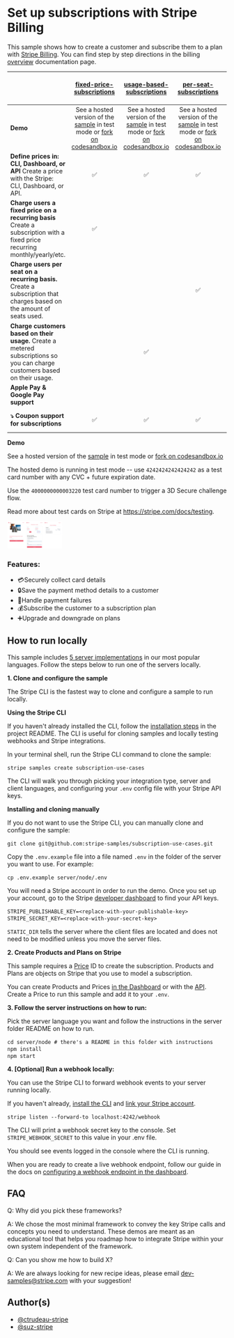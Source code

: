 # Set up subscriptions with Stripe Billing

This sample shows how to create a customer and subscribe them to a plan with
[Stripe Billing](https://stripe.com/billing). You can find step by step directions in the billing [overview](https://stripe.com/docs/billing) documentation page.

|                                                                                                                             |                                                                                   [fixed-price-subscriptions](./fixed-price-subscriptions)                                                                                    |                                                                 [usage-based-subscriptions](./usage-based-subscriptions)                                                                 |                                                                                     [per-seat-subscriptions](./per-seat-subscriptions)                                                                                     |                                   Checkout ([checkout-subscription-and-add-on](https://github.com/stripe-samples/checkout-subscription-and-add-on))                                   |
| :-------------------------------------------------------------------------------------------------------------------------- | :---------------------------------------------------------------------------------------------------------------------------------------------------------------------------------------------------------------------------: | :--------------------------------------------------------------------------------------------------------------------------------------------------------------------------------------: | :------------------------------------------------------------------------------------------------------------------------------------------------------------------------------------------------------------------------: | :-----------------------------------------------------------------------------------------------------------------------------------------------------------------------------------: |
| **Demo**                                                                                                                    | See a hosted version of the [sample](https://xt7b9.sse.codesandbox.io/) in test mode or [fork on codesandbox.io](https://codesandbox.io/s/github/stripe-samples/subscription-use-cases/tree/master/fixed-price-subscriptions) | See a hosted version of the [sample](https://l2sny.sse.codesandbox.io/) in test mode or [fork on codesandbox.io](https://codesandbox.io/s/stripe-sample-usage-based-subscriptions-l2sny) | See a hosted version of the [sample](https://fqizg.sse.codesandbox.io/) in test mode or [fork on codesandbox.io](https://codesandbox.io/s/github/stripe-samples/subscription-use-cases/tree/master/per-seat-subscriptions) | See a hosted version of the [sample](https://508st.sse.codesandbox.io/) in test mode or [fork on codesandbox.io](https://codesandbox.io/s/checkout-subscription-with-add-on-508st) |
| **Define prices in: CLI, Dashboard, or API** Create a price with the Stripe: CLI, Dashboard, or API.                        |                                                                                                              ✅                                                                                                               |                                                                                            ✅                                                                                            |                                                                                                             ✅                                                                                                             |                                                                                          ✅                                                                                           |
| **Charge users a fixed price on a recurring basis** Create a subscription with a fixed price recurring monthly/yearly/etc.  |                                                                                                              ✅                                                                                                               |                                                                                                                                                                                          |                                                                                                                                                                                                                            |                                                                                          ✅                                                                                           |
| **Charge users per seat on a recurring basis.** Create a subscription that charges based on the amount of seats used.       |                                                                                                                                                                                                                               |                                                                                                                                                                                          |                                                                                                             ✅                                                                                                             |                                                                                                                                                                                       |
| **Charge customers based on their usage.** Create a metered subscriptions so you can charge customers based on their usage. |                                                                                                                                                                                                                               |                                                                                            ✅                                                                                            |                                                                                                                                                                                                                            |                                                                                                                                                                                       |
| **Apple Pay & Google Pay support**                                                                                          |                                                                                                                                                                                                                               |                                                                                                                                                                                          |                                                                                                                                                                                                                            |                                                                           ✅ Built in, no extra code needed                                                                           |
| **⤵️ Coupon support for subscriptions**                                                                                     |                                                                                                              ✅                                                                                                               |                                                                                            ✅                                                                                            |                                                                                                             ✅                                                                                                             |                                                                               Does not support coupons                                                                                |

**Demo**

See a hosted version of the [sample](https://xt7b9.sse.codesandbox.io/) in test mode or [fork on codesandbox.io](https://codesandbox.io/s/github/stripe-samples/subscription-use-cases/tree/master/fixed-price-subscriptions)

The hosted demo is running in test mode -- use `4242424242424242` as a test card number with any CVC + future expiration date.

Use the `4000000000003220` test card number to trigger a 3D Secure challenge flow.

Read more about test cards on Stripe at https://stripe.com/docs/testing.

<img src="./fixed-price-subscriptions/subscription-with-fixed-price.png" alt="Preview of recipe" style="max-width:25%;">

### Features:

- 💳Securely collect card details
- 🔒Save the payment method details to a customer
- 🚫Handle payment failures
- 💰Subscribe the customer to a subscription plan
- ➕Upgrade and downgrade on plans

## How to run locally

This sample includes [5 server implementations](server/) in our most popular languages. Follow the steps below to run one of the servers locally.

**1. Clone and configure the sample**

The Stripe CLI is the fastest way to clone and configure a sample to run locally.

**Using the Stripe CLI**

If you haven't already installed the CLI, follow the [installation steps](https://github.com/stripe/stripe-cli#installation) in the project README. The CLI is useful for cloning samples and locally testing webhooks and Stripe integrations.

In your terminal shell, run the Stripe CLI command to clone the sample:

```
stripe samples create subscription-use-cases
```

The CLI will walk you through picking your integration type, server and client languages, and configuring your `.env` config file with your Stripe API keys.

**Installing and cloning manually**

If you do not want to use the Stripe CLI, you can manually clone and configure the sample:

```
git clone git@github.com:stripe-samples/subscription-use-cases.git
```

Copy the `.env.example` file into a file named `.env` in the folder of the server you want to use. For example:

```
cp .env.example server/node/.env
```

You will need a Stripe account in order to run the demo. Once you set up your account, go to the Stripe [developer dashboard](https://stripe.com/docs/development#api-keys) to find your API keys.

```
STRIPE_PUBLISHABLE_KEY=<replace-with-your-publishable-key>
STRIPE_SECRET_KEY=<replace-with-your-secret-key>
```

`STATIC_DIR` tells the server where the client files are located and does not need to be modified unless you move the server files.

**2. Create Products and Plans on Stripe**

This sample requires a [Price](https://stripe.com/docs/api/prices) ID to create the subscription. Products and Plans are objects on Stripe that you use to model a subscription.

You can create Products and Prices [in the Dashboard](https://dashboard.stripe.com/products) or with the [API](https://stripe.com/docs/api/prices/create). Create a Price to run this sample and add it to your `.env`.

**3. Follow the server instructions on how to run:**

Pick the server language you want and follow the instructions in the server folder README on how to run.

```
cd server/node # there's a README in this folder with instructions
npm install
npm start
```

**4. [Optional] Run a webhook locally:**

You can use the Stripe CLI to forward webhook events to your server running locally.

If you haven't already, [install the CLI](https://stripe.com/docs/stripe-cli) and [link your Stripe account](https://stripe.com/docs/stripe-cli#link-account).

```
stripe listen --forward-to localhost:4242/webhook
```

The CLI will print a webhook secret key to the console. Set `STRIPE_WEBHOOK_SECRET` to this value in your .env file.

You should see events logged in the console where the CLI is running.

When you are ready to create a live webhook endpoint, follow our guide in the docs on [configuring a webhook endpoint in the dashboard](https://stripe.com/docs/webhooks/setup#configure-webhook-settings).

## FAQ

Q: Why did you pick these frameworks?

A: We chose the most minimal framework to convey the key Stripe calls and concepts you need to understand. These demos are meant as an educational tool that helps you roadmap how to integrate Stripe within your own system independent of the framework.

Q: Can you show me how to build X?

A: We are always looking for new recipe ideas, please email dev-samples@stripe.com with your suggestion!

## Author(s)

- [@ctrudeau-stripe](https://twitter.com/trudeaucj)
- [@suz-stripe](https://twitter.com/noopkat)
